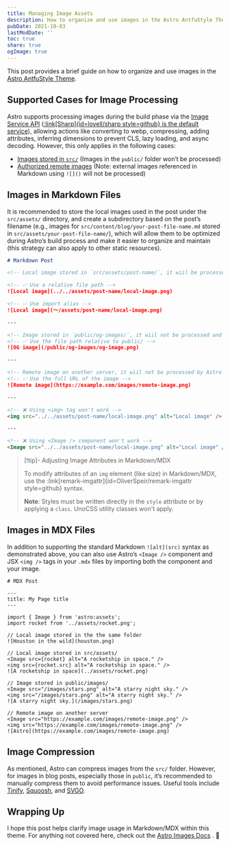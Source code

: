 ```yaml
---
title: Managing Image Assets
description: How to organize and use images in the Astro AntfuStyle Theme
pubDate: 2021-10-03
lastModDate: ''
toc: true
share: true
ogImage: true
---
```



This post provides a brief guide on how to organize and use images in the [Astro AntfuStyle Theme](https://github.com/lin-stephanie/astro-antfustyle-theme).

## Supported Cases for Image Processing

Astro supports processing images during the build phase via the [Image Service API](https://docs.astro.build/en/reference/image-service-reference/) ([:link[Sharp]{id=lovell/sharp style=github} is the default service](https://docs.astro.build/en/guides/images/#default-image-service)), allowing actions like converting to webp, compressing, adding attributes, inferring dimensions to prevent CLS, lazy loading, and async decoding. However, this only applies in the following cases:

- [Images stored in `src/`](https://docs.astro.build/en/guides/images/#where-to-store-images) (Images in the `public/` folder won’t be processed)
- [Authorized remote images](https://docs.astro.build/en/guides/images/#authorizing-remote-images) (Note: external images referenced in Markdown using `![]()` will not be processed)

## Images in Markdown Files

It is recommended to store the local images used in the post under the `src/assets/` directory, and create a subdirectory based on the post’s filename (e.g., images for `src/content/blog/your-post-file-name.md` stored in `src/assets/your-post-file-name/`), which will allow them to be optimized during Astro’s build process and make it easier to organize and maintain (this strategy can also apply to other static resources).


```md title='src/content/blog/post-name.md' wrap
# Markdown Post

<!-- Local image stored in `src/assets/post-name/`, it wiil be processed and optimized by Astro, resulting in hashed filenames and output to the `_astro/` directory within `dist` -->

<!-- ✅ Use a relative file path -->
![Local image](../../assets/post-name/local-image.png)

<!-- ✅ Use import alias -->
![Local image](～/assets/post-name/local-image.png)

---

<!-- Image stored in `public/og-images/`, it wiil not be processed and optimized by Astro -->
<!-- ✅ Use the file path relative to public/ -->
![OG image](/public/og-images/og-image.png)

---

<!-- Remote image on another server, it wiil not be processed by Astro -->
<!-- ✅ Use the full URL of the image -->
![Remote image](https://example.com/images/remote-image.png)

---

<!-- ❌ Using <img> tag won't work -->
<img src="../../assets/post-name/local-image.png" alt="Local image" />

---

<!-- ❌ Using <Image /> component won't work -->
<Image src="../../assets/post-name/local-image.png" alt="Local image" />

```

> [!tip]- Adjusting Image Attributes in Markdown/MDX
>
> To modify attributes of an `img` element (like size) in Markdown/MDX, use the :link[remark-imgattr]{id=OliverSpeir/remark-imgattr style=github} syntax.
> 
> **Note**: Styles must be written directly in the `style` attribute or by applying a `class`. UnoCSS utility classes won't apply.


## Images in MDX Files

In addition to supporting the standard Markdown `![alt](src)` syntax as demonstrated above, you can also use Astro’s `<Image />` component and JSX `<img />` tags in your `.mdx` files by importing both the component and your image.

```mdx title='src/content/blog/post-name.mdx'
# MDX Post

---
title: My Page title
---

import { Image } from 'astro:assets';
import rocket from '../assets/rocket.png';

// Local image stored in the the same folder
![Houston in the wild](houston.png)

// Local image stored in src/assets/
<Image src={rocket} alt="A rocketship in space." />
<img src={rocket.src} alt="A rocketship in space." />
![A rocketship in space](../assets/rocket.png)

// Image stored in public/images/
<Image src="/images/stars.png" alt="A starry night sky." />
<img src="/images/stars.png" alt="A starry night sky." />
![A starry night sky.](/images/stars.png)

// Remote image on another server
<Image src="https://example.com/images/remote-image.png" />
<img src="https://example.com/images/remote-image.png" />
![Astro](https://example.com/images/remote-image.png)
```

## Image Compression

As mentioned, Astro can compress images from the `src/` folder. However, for images in blog posts, especially those in `public`, it’s recommended to manually compress them to avoid performance issues. Useful tools include [Tinify](https://tinify.com/web), [Squoosh](https://squoosh.app/), and [SVGO](https://svgo.dev/).

## Wrapping Up

I hope this post helps clarify image usage in Markdown/MDX within this theme. For anything not covered here, check out the [Astro Images Docs](https://docs.astro.build/en/guides/images/) . 📖

